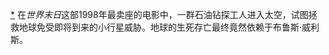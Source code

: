 [*](11_Chapter_Three_Pick_th.xhtml#footnote-003-backlink) 在*世界末日*这部1998年最卖座的电影中，一群石油钻探工人进入太空，试图拯救地球免受即将到来的小行星威胁。地球的生死存亡最终竟然依赖于布鲁斯·威利斯。
